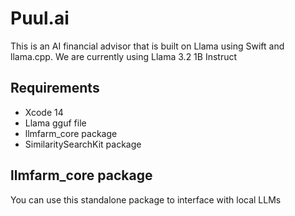 # Puul.ai

This is an AI financial advisor that is built on Llama using Swift and llama.cpp. We are currently using Llama 3.2 1B Instruct

## Requirements
- Xcode 14 
- Llama gguf file
- llmfarm_core package
- SimilaritySearchKit package

## llmfarm_core package
You can use this standalone package to interface with local LLMs
